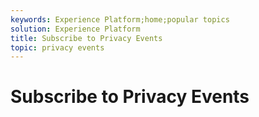 ```yaml
---
keywords: Experience Platform;home;popular topics
solution: Experience Platform
title: Subscribe to Privacy Events
topic: privacy events
---
```


# Subscribe to Privacy Events